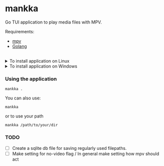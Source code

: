 # mankka
Go TUI application to play media files with MPV.

Requirements: <br>
  - [mpv](https://mpv.io/)
  - [Golang](https://go.dev/doc/install)

<br>
<details>
<summary> To install application on Linux </summary>

  <br>

  ```
  .install/install.sh
  ```
  This script tries to install mpv media player if user don't have it.
  To use the application follow [Using the application instructions](https://github.com/MikkoVasankari/mankka?tab=readme-ov-file#using-the-application).

  alternatively you can download the executable as zip from repo [mankka.zip](https://github.com/MikkoVasankari/mankka/raw/main/mankka.zip).
_________________
</details>
<details>
<summary> To install application on Windows </summary>

  <br>

  Download the executable as zip from repo [mankka.zip](https://github.com/MikkoVasankari/mankka/raw/main/mankka.zip).

_________________
</details>

### Using the application
```
mankka .
```

You can also use:
```
mankka
```
or to use your path
```
mankka /path/to/your/dir
```

### TODO
- [ ] Create a sqlite db file for saving regularly used filepaths.
- [ ] Make setting for no-video flag / In general make setting how mpv should act
